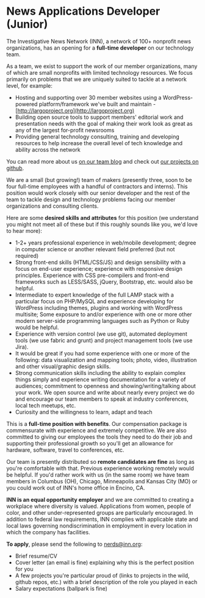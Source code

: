 # News Applications Developer (Junior)

The Investigative News Network (INN), a network of 100+ nonprofit news organizations, has an opening for a **full-time developer** on our technology team.

As a team, we exist to support the work of our member organizations, many of which are small nonprofits with limited technology resources. We focus primarily on problems that we are uniquely suited to tackle at a network level, for example:

-  Hosting and supporting over 30 member websites using a WordPress-powered platform/framework we've built and maintain - [http://largoproject.org](http://largoproject.org)
-  Building open source tools to support members' editorial work and presentation needs with the goal of making their work look as great as any of the largest for-profit newsrooms
-  Providing general technology consulting, training and developing resources to help increase the overall level of tech knowledge and ability across the network

You can read more about us [on our team blog](http://nerds.inn.org) and check out [our projects on github](http://github.com/inn).

We are a small (but growing!) team of makers (presently three, soon to be four full-time employees with a handful of contractors and interns). This position would work closely with our senior developer and the rest of the team to tackle design and technology problems facing our member organizations and consulting clients.

Here are some **desired skills and attributes** for this position (we understand you might not meet all of these but if this roughly sounds like you, we'd love to hear more):

-  1-2+ years professional experience in web/mobile development; degree in computer science or another relevant field preferred (but not required)
-  Strong front-end skills (HTML/CSS/JS) and design sensibility with a focus on end-user experience; experience with responsive design principles. Experience with CSS pre-compilers and front-end frameworks such as LESS/SASS, jQuery, Bootstrap, etc. would also be helpful.
-  Intermediate to expert knowledge of the full LAMP stack with a particular focus on PHP/MySQL and experience developing for WordPress including themes, plugins and working with WordPress multisite; Some exposure to and/or experience with one or more other modern server-side programming languages such as Python or Ruby would be helpful.
-  Experience with version control (we use git), automated deployment tools (we use fabric and grunt) and project management tools (we use Jira).
-  It would be great if you had some experience with one or more of the following: data visualization and mapping tools; photo, video, illustration and other visual/graphic design skills.
-  Strong communication skills including the ability to explain complex things simply and experience writing documentation for a variety of audiences; commitment to openness and showing/writing/talking about your work. We open source and write about nearly every project we do and encourage our team members to speak at industry conferences, local tech meetups, etc.
-  Curiosity and the willingness to learn, adapt and teach

This is a **full-time position with benefits**. Our compensation package is commensurate with experience and extremely competitive. We are also committed to giving our employees the tools they need to do their job and supporting their professional growth so you'll get an allowance for hardware, software, travel to conferences, etc.

Our team is presently distributed so **remote candidates are fine** as long as you're comfortable with that. Previous experience working remotely would be helpful. If you'd rather work with us (in the same room) we have team members in Columbus (OH), Chicago, Minneapolis and Kansas City (MO) or you could work out of INN's home office in Encino, CA.

**INN is an equal opportunity employer** and we are committed to creating a workplace where diversity is valued. Applications from women, people of color, and other under-represented groups are particularly encouraged. In addition to federal law requirements, INN complies with applicable state and local laws governing nondiscrimination in employment in every location in which the company has facilities.

**To apply**, please send the following to [nerds@inn.org](mailto:nerds@inn.org):

-  Brief resume/CV
-  Cover letter (an email is fine) explaining why this is the perfect position for you
-  A few projects you're particular proud of (links to projects in the wild, github repos, etc.) with a brief description of the role you played in each
-  Salary expectations (ballpark is fine)
